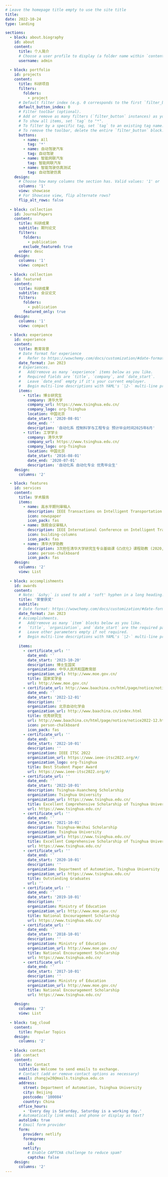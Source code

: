 ```yaml
---
# Leave the homepage title empty to use the site title
title:
date: 2022-10-24
type: landing

sections:
  - block: about.biography
    id: about
    content:
      title: 个人简介
      # Choose a user profile to display (a folder name within `content/authors/`)
      username: admin
    
  - block: portfolio
    id: projects
    content:
      title: 科研项目
      filters:
        folders:
          - project
      # Default filter index (e.g. 0 corresponds to the first `filter_button` instance below).
      default_button_index: 0
      # Filter toolbar (optional).
      # Add or remove as many filters (`filter_button` instances) as you like.
      # To show all items, set `tag` to "*".
      # To filter by a specific tag, set `tag` to an existing tag name.
      # To remove the toolbar, delete the entire `filter_button` block.
      buttons:
        - name: All
          tag: '*'
        - name: 自动驾驶汽车
          tag: 自动驾驶
        - name: 智能网联汽车
          tag: 智能网联汽车
        - name: 智能驾驶仿真测试
          tag: 自动驾驶仿真
    design:
      # Choose how many columns the section has. Valid values: '1' or '2'.
      columns: '1'
      view: showcase
      # For Showcase view, flip alternate rows?
      flip_alt_rows: false
    
  - block: collection
    id: JournalPapers
    content:
      title: 科研成果
      subtitle: 期刊论文
      filters:
        folders:
          - publication
        exclude_featured: true
      order: desc
    design:
      columns: '1'
      view: compact
  
  - block: collection
    id: featured
    content:
      title: 科研成果
      subtitle: 会议论文
      filters:
        folders:
          - publication
        featured_only: true
    design:
      columns: '1'
      view: compact
    
  - block: experience
    id: experience
    content:
      title: 教育背景
      # Date format for experience
      #   Refer to https://wowchemy.com/docs/customization/#date-format
      date_format: Jan 2023
      # Experiences.
      #   Add/remove as many `experience` items below as you like.
      #   Required fields are `title`, `company`, and `date_start`.
      #   Leave `date_end` empty if it's your current employer.
      #   Begin multi-line descriptions with YAML's `|2-` multi-line prefix.
      items:
        - title: 博士研究生
          company: 清华大学
          company_url: https://www.tsinghua.edu.cn/
          company_logo: org-Tsinghua
          location: 中国北京
          date_start: '2020-08-01'
          date_end: ''
          description: '自动化系 控制科学与工程专业 预计毕业时间2025年6月'
        - title: 工学学士
          company: 清华大学
          company_url: https://www.tsinghua.edu.cn/
          company_logo: org-Tsinghua
          location: 中国北京
          date_start: '2016-08-01'
          date_end: '2020-07-01'
          description: '自动化系 自动化专业 优秀毕业生'
    design:
      columns: '2'

  - block: features
    id: services
    content:
      title: 学术服务
      items:
        - name: 高水平期刊审稿人
          description: IEEE Transactions on Intelligent Transportation Systems, Transportation Research Part C-Emerging Technologies, IEEE Transactions on Intelligent Vehicles, IEEE Transactions on Automation Science and Engineering, IEEE Antennas and Wireless Propagation Letters, International Journal of Human-Computer Interaction, 自动化学报, 交通运输工程与信息学报
          icon: newspaper
          icon_pack: fas
        - name: 旗舰会议审稿人
          description: IEEE International Conference on Intelligent Transportation Systems-2022, IEEE International Conference on Intelligent Transportation Systems-2023; China Automation Conference-2022; China Automation Conference-2023
          icon: building-columns
          icon_pack: fas
        - name: 清华大学助教
          description: 3次担任清华大学研究生专业基础课《凸优化》课程助教 (2020, 2021; 2023)
          icon: person-chalkboard
          icon_pack: fas
    design:
      columns: '2'
      view: List
    
  - block: accomplishments
    id: awards
    content:
      # Note: `&shy;` is used to add a 'soft' hyphen in a long heading.
      title: '荣誉获奖'
      subtitle:
      # Date format: https://wowchemy.com/docs/customization/#date-format
      date_format: Jan 2023
      # Accomplishments.
      #   Add/remove as many `item` blocks below as you like.
      #   `title`, `organization`, and `date_start` are the required parameters.
      #   Leave other parameters empty if not required.
      #   Begin multi-line descriptions with YAML's `|2-` multi-line prefix.
    
      items:
        - certificate_url: ''
          date_end: ''
          date_start: '2023-10-20'
          description: 博士生国奖
          organization: 中华人民共和国教育部
          organization_url: http://www.moe.gov.cn/
          title: 国家奖学金
          url: http://www.moe.gov.cn/
        - certificate_url: http://www.baachina.cn/html/page/notice/notice2022-12.html
          date_end: ''
          date_start: '2022-12-01'
          description: ''
          organization: 北京自动化学会
          organization_url: http://www.baachina.cn/index.html
          title: 优秀研究生
          url: http://www.baachina.cn/html/page/notice/notice2022-12.html
          icon: person-chalkboard
          icon_pack: fas
        - certificate_url: ''
          date_end: ''
          date_start: '2022-10-01'
          description: ''
          organization: IEEE ITSC 2022
          organization_url: https://www.ieee-itsc2022.org/#/
          organization_logo: org-Tsinghua
          title: Best Student Paper Award
          url: https://www.ieee-itsc2022.org/#/
        - certificate_url: ''
          date_end: ''
          date_start: '2022-10-01'
          description: Tsinghua-Xuancheng Scholarship
          organization: Tsinghua University
          organization_url: https://www.tsinghua.edu.cn/
          title: Excellent Comprehensive Scholarship of Tsinghua University
          url: https://www.tsinghua.edu.cn/
        - certificate_url: ''
          date_end: ''
          date_start: '2021-10-01'
          description: Tsinghua-Weihai Scholarship
          organization: Tsinghua University
          organization_url: https://www.tsinghua.edu.cn/
          title: Excellent Comprehensive Scholarship of Tsinghua University
          url: https://www.tsinghua.edu.cn/
        - certificate_url: ''
          date_end: ''
          date_start: '2020-10-01'
          description: ''
          organization: Department of Automation, Tsinghua University
          organization_url: https://www.tsinghua.edu.cn/
          title: Outstanding Graduates
          url: ''
        - certificate_url: ''
          date_end: ''
          date_start: '2019-10-01'
          description: ''
          organization: Ministry of Education
          organization_url: http://www.moe.gov.cn/
          title: National Encouragement Scholarship
          url: https://www.tsinghua.edu.cn/
        - certificate_url: ''
          date_end: ''
          date_start: '2018-10-01'
          description: ''
          organization: Ministry of Education
          organization_url: http://www.moe.gov.cn/
          title: National Encouragement Scholarship
          url: https://www.tsinghua.edu.cn/
        - certificate_url: ''
          date_end: ''
          date_start: '2017-10-01'
          description: ''
          organization: Ministry of Education
          organization_url: http://www.moe.gov.cn/
          title: National Encouragement Scholarship
          url: https://www.tsinghua.edu.cn/
        
    design:
      columns: '2'
      view: List
  
  - block: tag_cloud
    content:
      title: Popular Topics
    design:
      columns: '2'
    
  - block: contact
    id: contact
    content:
      title: Contact
      subtitle: Welcome to send emails to exchange.
      # Contact (add or remove contact options as necessary)
      email: zhangjw20@mails.tsinghua.edu.cn
      address:
        street: Department of Automation, Tsinghua University
        city: Beijing
        postcode: '100084'
        country: China
      office_hours:
        - 'Every day is Saturday, Saturday is a working day.'
      # Automatically link email and phone or display as text?
      autolink: true
      # Email form provider
      form:
        provider: netlify
        formspree:
          id:
        netlify:
          # Enable CAPTCHA challenge to reduce spam?
          captcha: false
    design:
      columns: '2'
---
```


